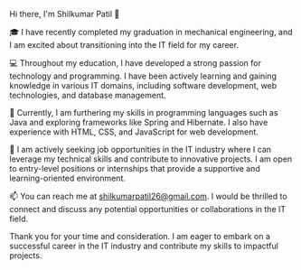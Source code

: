 Hi there, I'm Shilkumar Patil 👋

🎓 I have recently completed my graduation in mechanical engineering, and I am excited about transitioning into the IT field for my career.

💻 Throughout my education, I have developed a strong passion for technology and programming. I have been actively learning and gaining knowledge in various IT domains, including software development, web technologies, and database management.

🌱 Currently, I am furthering my skills in programming languages such as Java and exploring frameworks like Spring and Hibernate. I also have experience with HTML, CSS, and JavaScript for web development.

💼 I am actively seeking job opportunities in the IT industry where I can leverage my technical skills and contribute to innovative projects. I am open to entry-level positions or internships that provide a supportive and learning-oriented environment.

📫 You can reach me at shilkumarpatil26@gmail.com. I would be thrilled to connect and discuss any potential opportunities or collaborations in the IT field.

Thank you for your time and consideration. I am eager to embark on a successful career in the IT industry and contribute my skills to impactful projects.
